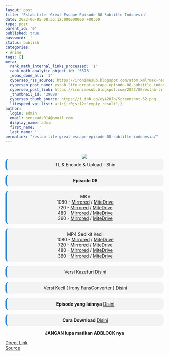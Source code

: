 ```yaml
---
layout: post
title: 'Estab-Life: Great Escape Episode 08 Subtitle Indonesia'
date: 2022-06-05 08:36:12.000000000 +00:00
type: post
parent_id: '0'
published: true
password: ''
status: publish
categories:
- Anime
tags: []
meta:
  rank_math_internal_links_processed: '1'
  rank_math_analytic_object_id: '5573'
  _wpas_done_all: '1'
  cyberseo_rss_source: https://ironimesub.blogspot.com/atom.xml?max-results=150
  cyberseo_post_name: estab-life-great-escape-episode-08-subtitle-indonesia
  cyberseo_post_link: https://ironimesub.blogspot.com/2022/06/estab-life-great-escape-episode-08.html
  _thumbnail_id: '29088'
  cyberseo_thumb_source: https://i.ibb.co/cy428Jb/Screenshot-62.png
  litespeed_vpi_list: a:1:{i:0;s:12:"empty result";}
author:
  login: admin
  email: senseads014@gmail.com
  display_name: admin
  first_name: ''
  last_name: ''
permalink: "/estab-life-great-escape-episode-08-subtitle-indonesia/"
---
```

<p><meta content=" TL &amp; Encode &amp; Upload - Shin Episode 08 MKV 1080 - Mirrored / MiteDrive 720 - Mirrored / MiteDrive 480 - Mirrored /..." name="twitter:description" /></p>
<div style="text-align: center;">
<br />
<img src="{{ site.baseurl }}/assets/2022/06/Screenshot-62.png" />
<div style="-moz-border-radius: 10px; -webkit-border-radius: 10px; background-color: #f3f3f3; border-left: 5px solid #2288dd; border-radius: 10px; padding: 10px; t-align: left;">
TL &amp; Encode &amp; Upload - Shin</div>
<p></p>
<div style="-moz-border-radius: 10px; -webkit-border-radius: 10px; background-color: #f3f3f3; border-left: 5px solid #2288dd; border-radius: 10px; padding: 10px; t-align: left;">
<strong>Episode 08</strong> </div>
<p></p>
<div style="-moz-border-radius: 10px; -webkit-border-radius: 10px; background-color: #f3f3f3; border-left: 5px solid #2288dd; border-radius: 10px; padding: 10px; t-align: left;">
MKV<br />
1080 - <a href="https://mir.cr/SAU6ZGPI">Mirrored</a> / <a href="https://mitedrive.my.id/view/743fa">MiteDrive</a><br />
720 - <a href="https://mir.cr/0S1DZCIQ">Mirrored</a> / <a href="https://mitedrive.my.id/view/071f3">MiteDrive</a><br />
480 - <a href="https://mir.cr/1FOR4D5G">Mirrored</a> / <a href="https://mitedrive.my.id/view/e4c34">MiteDrive</a><br />
360 - <a href="https://mir.cr/C4RCOOIH">Mirrored</a> / <a href="https://mitedrive.my.id/view/23fb6">MiteDrive</a>
</div>
<p></p>
<div style="-moz-border-radius: 10px; -webkit-border-radius: 10px; background-color: #f3f3f3; border-left: 5px solid #2288dd; border-radius: 10px; padding: 10px; t-align: left;">
MP4 Sedikit Kecil<br />
1080 - <a href="https://mir.cr/Z2VD4KPR">Mirrored</a> / <a href="https://mitedrive.my.id/view/4d11b">MiteDrive</a><br />
720 - <a href="https://mir.cr/120OE31A">Mirrored</a> / <a href="https://mitedrive.my.id/view/bcc2e">MiteDrive</a><br />
480 - <a href="https://mir.cr/1NRKYKKJ">Mirrored</a> / <a href="https://mitedrive.my.id/view/220b9">MiteDrive</a><br />
360 - <a href="https://mir.cr/0ERVRPD0">Mirrored</a> / <a href="https://mitedrive.my.id/view/9e980">MiteDrive</a>
</div>
<p></p>
<div style="-moz-border-radius: 10px; -webkit-border-radius: 10px; background-color: #f3f3f3; border-left: 5px solid #2288dd; border-radius: 10px; padding: 10px; t-align: left;">
Versi Kazefuri <a href="https://kazefuri.net/estab-life-great-escape-episode-08-subtitle-indonesia/">Disini</a>
</div>
<p></p>
<div style="-moz-border-radius: 10px; -webkit-border-radius: 10px; background-color: #f3f3f3; border-left: 5px solid #2288dd; border-radius: 10px; padding: 10px; t-align: left;">
Versi Kecil ( Irony FansConverter ) <a href="https://ironysub.net/estab-life-great-escape/">Disini</a>
</div>
<p></p>
<div style="-moz-border-radius: 10px; -webkit-border-radius: 10px; background-color: #f3f3f3; border-left: 5px solid #2288dd; border-radius: 10px; padding: 10px; t-align: left;">
<strong>Episode yang lainnya</strong> <a href="https://ironimesub.blogspot.com/p/estab-life-great-escape.html">Disini</a>
</div>
<p></p>
<div style="-moz-border-radius: 10px; -webkit-border-radius: 10px; background-color: #f3f3f3; border-left: 5px solid #2288dd; border-radius: 10px; padding: 10px; t-align: left;">
<strong>Cara Download</strong> <a href="https://ironimesub.blogspot.com/2022/04/cara-mendownload-di-mirrored.html">Disini</a>
</div>
<p><strong>JANGAN lupa matikan ADBLOCK nya</strong></p>
</div>
<link rel="stylesheet" href="https://cdnjs.cloudflare.com/ajax/libs/font-awesome/4.7.0/css/font-awesome.min.css" />
<div class="divbtn"> <a href="https://handymansurrender.com/fihup8buzv?key=94550f7ce39444073321dde3b8782f97" class="btn"><i class="fa fa-download"></i> Direct Link</a> <br /><a href="https://ironimesub.blogspot.com/2022/06/estab-life-great-escape-episode-08.html">Source</a> </div>
